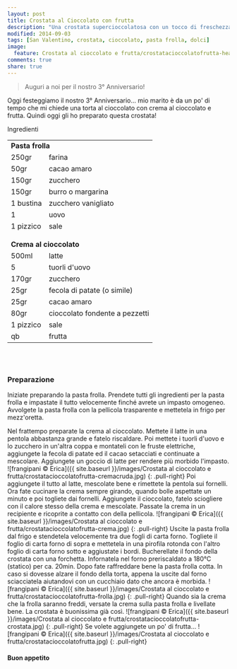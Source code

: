 ```yaml
---
layout: post
title: Crostata al Cioccolato con frutta
description: "Una crostata supercioccolatosa con un tocco di freschezza!"
modified: 2014-09-03
tags: [San Valentino, crostata, cioccolato, pasta frolla, dolci]
image:
  feature: Crostata al cioccolato e frutta/crostatacioccolatofrutta-header.jpg
comments: true
share: true
---
```


> Auguri a noi per il nostro 3° Anniversario!

Oggi festeggiamo il nostro 3° Anniversario... mio marito è da un po' di tempo che mi chiede una torta al cioccolato con crema al cioccolato e frutta. Quindi oggi gli ho preparato questa crostata!


<div class="ingredients">
  <div class="ingredients-title">Ingredienti</div>
  <table>
    <tbody>
      <tr>
        <td colspan="2"><b>Pasta frolla</b></td>
      </tr>
      <tr>
        <td>250gr</td>
        <td>farina</td>
      </tr>
      <tr>
        <td>50gr</td>
        <td>cacao amaro</td>
      </tr>
      <tr>
        <td>150gr</td>
        <td>zucchero</td>
      </tr>
      <tr>
        <td>150gr</td>
        <td>burro o margarina</td>
      </tr>
      <tr>
        <td>1 bustina</td>
        <td>zucchero vanigliato</td>
      </tr>
      <tr>
        <td>1</td>
        <td>uovo</td>
      </tr>
      <tr>
        <td>1 pizzico</td>
        <td>sale</td>
      </tr>
      <tr style="height: 15px;"></tr>
      <tr>          
        <td colspan="2"><b>Crema al cioccolato</b></td>
      </tr>
      <tr>
        <td>500ml</td>
        <td>latte</td>
      </tr>
      <tr>      
        <td>5</td>
        <td>tuorli d'uovo</td>
      </tr>
      <tr>
        <td>170gr</td>
        <td>zucchero</td>
      </tr>
      <tr>
        <td>25gr</td>
        <td>fecola di patate (o simile)</td>
      </tr>
      <tr>
        <td>25gr</td>
        <td>cacao amaro</td>
      </tr>
      <tr>
        <td>80gr</td>
        <td>cioccolato fondente a pezzetti</td>
      </tr>
      <tr>
        <td>1 pizzico</td>
        <td>sale</td>
      </tr>
      <tr>
        <td>qb</td>
        <td>frutta</td>        
      </tr>
    </tbody>
  </table>
  <br></br>
</div>


<h3>
  <font color="grey">
    <i class="icon-cogs"></i>
  </font> Preparazione
</h3>

Iniziate preparando la pasta frolla. Prendete tutti gli ingredienti per la pasta frolla e impastate il tutto velocemente finché avrete un impasto omogeneo. Avvolgete la pasta frolla con la pellicola trasparente e mettetela in frigo per mezz'oretta.

Nel frattempo preparate la crema al cioccolato. Mettete il latte in una pentola abbastanza grande e fatelo riscaldare. Poi mettete i tuorli d'uovo e lo zucchero in un'altra coppa e montateli con le fruste elettriche, aggiungete la fecola di patate ed il cacao setacciati e continuate a mescolare. Aggiungete un goccio di latte per rendere più morbido l'impasto.
![frangipani © Erica]({{ site.baseurl }}/images/Crostata al cioccolato e frutta/crostatacioccolatofrutta-cremacruda.jpg)
{: .pull-right}
Poi aggiungete il tutto al latte, mescolate bene e rimettete la pentola sui fornelli. Ora fate cucinare la crema sempre girando, quando bolle aspettate un minuto e poi togliete dai fornelli. Aggiungete il cioccolato, fatelo sciogliere con il calore stesso della crema e mescolate. Passate la crema in un recipiente e ricoprite a contatto con della pellicola.
![frangipani © Erica]({{ site.baseurl }}/images/Crostata al cioccolato e frutta/crostatacioccolatofrutta-crema.jpg)
{: .pull-right}
Uscite la pasta frolla dal frigo e stendetela velocemente tra due fogli di carta forno. Togliete il foglio di carta forno di sopra e mettetela in una pirofila rotonda con l'altro foglio di carta forno sotto e aggiustate i bordi. Bucherellate il fondo della crostata con una forchetta. Infornatela nel forno preriscaldato a 180°C (statico) per ca. 20min. Dopo fate raffreddare bene la pasta frolla cotta. In caso si dovesse alzare il fondo della torta, appena la uscite dal forno sciacciatela aiutandovi con un cucchiaio dato che ancora è morbida.
![frangipani © Erica]({{ site.baseurl }}/images/Crostata al cioccolato e frutta/crostatacioccolatofrutta-frolla.jpg)
{: .pull-right}
Quando sia la crema che la frolla saranno freddi, versate la crema sulla pasta frolla e livellate bene. La crostata è buonissima già così.
![frangipani © Erica]({{ site.baseurl }}/images/Crostata al cioccolato e frutta/crostatacioccolatofrutta-crostata.jpg)
{: .pull-right}
Se volete aggiungete un po' di frutta...
![frangipani © Erica]({{ site.baseurl }}/images/Crostata al cioccolato e frutta/crostatacioccolatofrutta.jpg)
{: .pull-right}

<h4>Buon appetito
  <font color="red">
    <i class="icon-smile"></i>
  </font>
</h4>
